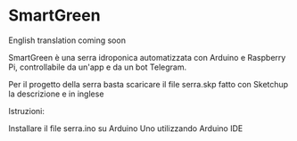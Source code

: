 # SmartGreen

English translation coming soon

SmartGreen è una serra idroponica automatizzata con Arduino e Raspberry Pi, controllabile da un'app e da un bot Telegram.

Per il progetto della serra basta scaricare il file serra.skp fatto con Sketchup la descrizione e in inglese

Istruzioni:

Installare il file serra.ino su Arduino Uno utilizzando Arduino IDE

